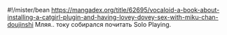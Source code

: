 #!/mister/bean
https://mangadex.org/title/62695/vocaloid-a-book-about-installing-a-catgirl-plugin-and-having-lovey-dovey-sex-with-miku-chan-doujinshi
Мляя.. току собирался почитать Solo Playing.
